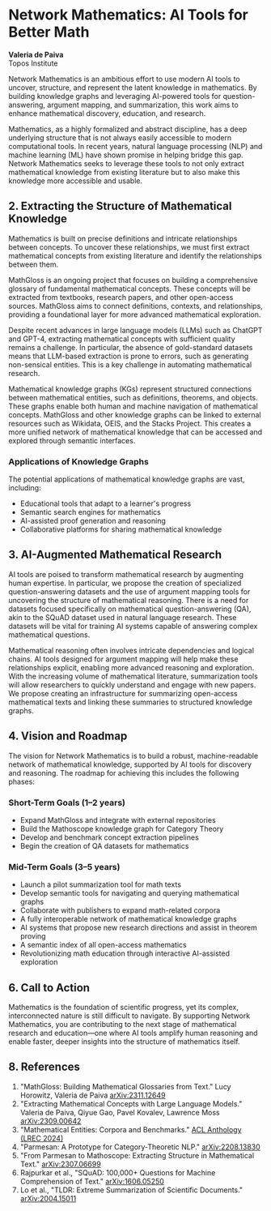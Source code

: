 # Network Mathematics: AI Tools for Better Math
**Valeria de Paiva**  
Topos Institute  



Network Mathematics is an ambitious effort to use modern AI tools to uncover, structure, and represent the latent knowledge in mathematics. 
By building knowledge graphs and leveraging AI-powered tools for question-answering, argument mapping, and summarization, this work aims to enhance mathematical discovery, education, and research.

Mathematics, as a highly formalized and abstract discipline, has a deep underlying structure that is not always easily accessible to modern computational tools. 
In recent years, natural language processing (NLP) and machine learning (ML) have shown promise in helping bridge this gap. 
Network Mathematics seeks to leverage these tools to not only extract mathematical knowledge from existing literature but to also make this knowledge more accessible and usable.

## 2. Extracting the Structure of Mathematical Knowledge
Mathematics is built on precise definitions and intricate relationships between concepts. To uncover these relationships, we must first extract mathematical concepts 
from existing literature and identify the relationships between them.

MathGloss is an ongoing project that focuses on building a comprehensive glossary of fundamental mathematical concepts. 
These concepts will be extracted from textbooks, research papers, and other open-access sources. 
MathGloss aims to connect definitions, contexts, and relationships, providing a foundational layer for more advanced mathematical exploration.

Despite recent advances in large language models (LLMs) such as ChatGPT and GPT-4, extracting mathematical concepts with sufficient quality remains a challenge. 
In particular, the absence of gold-standard datasets means that LLM-based extraction is prone to errors, such as generating non-sensical entities. 
This is a key challenge in automating mathematical research.

Mathematical knowledge graphs (KGs) represent structured connections between mathematical entities, such as definitions, theorems, and objects. 
These graphs enable both human and machine navigation of mathematical concepts.
MathGloss and other knowledge graphs can be linked to external resources such as Wikidata, OEIS, and the Stacks Project. This creates a more unified network of mathematical knowledge that can be accessed and explored through semantic interfaces.

### Applications of Knowledge Graphs
The potential applications of mathematical knowledge graphs are vast, including:
- Educational tools that adapt to a learner's progress
- Semantic search engines for mathematics
- AI-assisted proof generation and reasoning
- Collaborative platforms for sharing mathematical knowledge

## 3. AI-Augmented Mathematical Research
AI tools are poised to transform mathematical research by augmenting human expertise. In particular, we propose the creation of specialized question-answering 
datasets and the use of argument mapping tools for uncovering the structure of mathematical reasoning.
There is a need for datasets focused specifically on mathematical question-answering (QA), akin to the SQuAD dataset used in natural language research. 
These datasets will be vital for training AI systems capable of answering complex mathematical questions.

Mathematical reasoning often involves intricate dependencies and logical chains. AI tools designed for argument mapping will help make these 
relationships explicit, enabling more advanced reasoning and exploration.
With the increasing volume of mathematical literature, summarization tools will allow researchers to quickly understand and engage with new papers. 
We propose creating an infrastructure for summarizing open-access mathematical texts and linking these summaries to structured knowledge graphs.

## 4. Vision and Roadmap
The vision for Network Mathematics is to build a robust, machine-readable network of mathematical knowledge, supported by AI tools for discovery and reasoning. 
The roadmap for achieving this includes the following phases:

### Short-Term Goals (1–2 years)
- Expand MathGloss and integrate with external repositories
- Build the Mathoscope knowledge graph for Category Theory
- Develop and benchmark concept extraction pipelines
- Begin the creation of QA datasets for mathematics
  
### Mid-Term Goals (3–5 years)
- Launch a pilot summarization tool for math texts
- Develop semantic tools for navigating and querying mathematical graphs
- Collaborate with publishers to expand math-related corpora
- A fully interoperable network of mathematical knowledge graphs
- AI systems that propose new research directions and assist in theorem proving
- A semantic index of all open-access mathematics
- Revolutionizing math education through interactive AI-assisted exploration

## 6. Call to Action
Mathematics is the foundation of scientific progress, yet its complex, interconnected nature is still difficult to navigate. By supporting Network Mathematics, 
you are contributing to the next stage of mathematical research and education—one where AI tools amplify human reasoning and enable faster, deeper insights into 
the structure of mathematics itself.

## 8. References
1. "MathGloss: Building Mathematical Glossaries from Text." Lucy Horowitz, Valeria de Paiva [arXiv:2311.12649](https://arxiv.org/abs/2311.12649)
2. "Extracting Mathematical Concepts with Large Language Models." Valeria de Paiva, Qiyue Gao, Pavel Kovalev, Lawrence Moss [arXiv:2309.00642](https://arxiv.org/abs/2309.00642)
3. "Mathematical Entities: Corpora and Benchmarks." [ACL Anthology (LREC 2024)](https://aclanthology.org/2024.lrec-main.966/)
4. "Parmesan: A Prototype for Category-Theoretic NLP." [arXiv:2208.13830](https://arxiv.org/abs/2208.13830)
5. "From Parmesan to Mathoscope: Extracting Structure in Mathematical Text." [arXiv:2307.06699](https://arxiv.org/abs/2307.06699)
6. Rajpurkar et al., "SQuAD: 100,000+ Questions for Machine Comprehension of Text." [arXiv:1606.05250](https://arxiv.org/abs/1606.05250)
7. Lo et al., "TLDR: Extreme Summarization of Scientific Documents." [arXiv:2004.15011](https://arxiv.org/abs/2004.15011)

